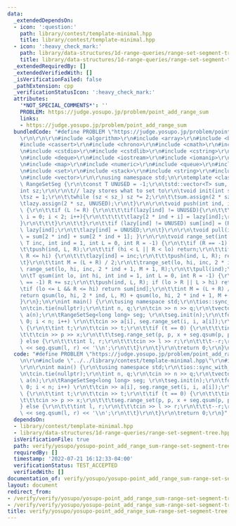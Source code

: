 ```yaml
---
data:
  _extendedDependsOn:
  - icon: ':question:'
    path: library/contest/template-minimal.hpp
    title: library/contest/template-minimal.hpp
  - icon: ':heavy_check_mark:'
    path: library/data-structures/1d-range-queries/range-set-segment-tree.hpp
    title: library/data-structures/1d-range-queries/range-set-segment-tree.hpp
  _extendedRequiredBy: []
  _extendedVerifiedWith: []
  _isVerificationFailed: false
  _pathExtension: cpp
  _verificationStatusIcon: ':heavy_check_mark:'
  attributes:
    '*NOT_SPECIAL_COMMENTS*': ''
    PROBLEM: https://judge.yosupo.jp/problem/point_add_range_sum
    links:
    - https://judge.yosupo.jp/problem/point_add_range_sum
  bundledCode: "#define PROBLEM \"https://judge.yosupo.jp/problem/point_add_range_sum\"\
    \r\n\r\n\r\n#include <algorithm>\r\n#include <array>\r\n#include <bitset>\r\n\
    #include <cassert>\r\n#include <chrono>\r\n#include <cmath>\r\n#include <complex>\r\
    \n#include <cstdio>\r\n#include <cstdlib>\r\n#include <cstring>\r\n#include <ctime>\r\
    \n#include <deque>\r\n#include <iostream>\r\n#include <iomanip>\r\n#include <list>\r\
    \n#include <map>\r\n#include <numeric>\r\n#include <queue>\r\n#include <random>\r\
    \n#include <set>\r\n#include <stack>\r\n#include <string>\r\n#include <unordered_map>\r\
    \n#include <vector>\r\n\r\nusing namespace std;\n\r\ntemplate <class T> struct\
    \ RangeSetSeg {\r\n\tconst T UNUSED = -1;\r\n\tstd::vector<T> sum, lazy;\r\n\t\
    int sz;\r\n\r\n\t// lazy stores what to set to\r\n\tvoid init(int sz_) {\r\n\t\
    \tsz = 1;\r\n\t\twhile (sz < sz_) sz *= 2;\r\n\t\tsum.assign(2 * sz, 0);\r\n\t\
    \tlazy.assign(2 * sz, UNUSED);\r\n\t}\r\n\r\n\tvoid push(int ind, int L, int R)\
    \ {\r\n\t\tif (L != R) {\r\n\t\t\tif(lazy[ind] != UNUSED){\r\n\t\t\t\tfor(int\
    \ i = 0; i < 2; i++){\r\n\t\t\t\t\tlazy[2 * ind + i] = lazy[ind];\r\n\t\t\t\t\
    }\r\n\t\t\t}\r\n\t\t}\r\n\t\tif (lazy[ind] != UNUSED) sum[ind] = (R - L + 1) *\
    \ lazy[ind];\r\n\t\tlazy[ind] = UNUSED;\r\n\t}\r\n\r\n\tvoid pull(int ind) { sum[ind]\
    \ = sum[2 * ind] + sum[2 * ind + 1]; }\r\n\r\n\tvoid range_set(int lo, int hi,\
    \ T inc, int ind = 1, int L = 0, int R = -1) {\r\n\t\tif (R == -1) R += sz;\r\n\
    \t\tpush(ind, L, R);\r\n\t\tif (hi < L || R < lo) return;\r\n\t\tif (lo <= L &&\
    \ R <= hi) {\r\n\t\t\tlazy[ind] = inc;\r\n\t\t\tpush(ind, L, R); return;\r\n\t\
    \t}\r\n\t\tint M = (L + R) / 2;\r\n\t\trange_set(lo, hi, inc, 2 * ind, L, M);\
    \ range_set(lo, hi, inc, 2 * ind + 1, M + 1, R);\r\n\t\tpull(ind);\r\n\t}\r\n\r\
    \n\tT qsum(int lo, int hi, int ind = 1, int L = 0, int R = -1) {\r\n\t\tif (R\
    \ == -1) R += sz;\r\n\t\tpush(ind, L, R); if (lo > R || L > hi) return 0;\r\n\t\
    \tif (lo <= L && R <= hi) return sum[ind];\r\n\t\tint M = (L + R) / 2;\r\n\t\t\
    return qsum(lo, hi, 2 * ind, L, M) + qsum(lo, hi, 2 * ind + 1, M + 1, R);\r\n\t\
    }\r\n};\n\r\nint main() {\r\n\tusing namespace std;\r\n\tios::sync_with_stdio(false);\r\
    \n\tcin.tie(nullptr);\r\n\tint n, q;\r\n\tcin >> n >> q;\r\n\tvector<long long>\
    \ a(n);\r\n\tRangeSetSeg<long long> seg; \r\n\tseg.init(n);\r\n\tfor (int i =\
    \ 0; i < n; i++) \r\n\t\tcin >> a[i], seg.range_set(i, i, a[i]);\r\n\twhile (q--)\
    \ {\r\n\t\tint t;\r\n\t\tcin >> t;\r\n\t\tif (t == 0) {\r\n\t\t\tint p, x;\r\n\
    \t\t\tcin >> p >> x;\r\n\t\t\tseg.range_set(p, p, x + seg.qsum(p, p));\r\n\t\t\
    } else {\r\n\t\t\tint l, r;\r\n\t\t\tcin >> l >> r;\r\n\t\t\t--r;\r\n\t\t\tcout\
    \ << seg.qsum(l, r) << '\\n';\r\n\t\t}\r\n\t}\r\n\treturn 0;\r\n}\n"
  code: "#define PROBLEM \"https://judge.yosupo.jp/problem/point_add_range_sum\"\r\
    \n\r\n#include \"../../library/contest/template-minimal.hpp\"\r\n#include \"../../library/data-structures/1d-range-queries/range-set-segment-tree.hpp\"\
    \r\n\r\nint main() {\r\n\tusing namespace std;\r\n\tios::sync_with_stdio(false);\r\
    \n\tcin.tie(nullptr);\r\n\tint n, q;\r\n\tcin >> n >> q;\r\n\tvector<long long>\
    \ a(n);\r\n\tRangeSetSeg<long long> seg; \r\n\tseg.init(n);\r\n\tfor (int i =\
    \ 0; i < n; i++) \r\n\t\tcin >> a[i], seg.range_set(i, i, a[i]);\r\n\twhile (q--)\
    \ {\r\n\t\tint t;\r\n\t\tcin >> t;\r\n\t\tif (t == 0) {\r\n\t\t\tint p, x;\r\n\
    \t\t\tcin >> p >> x;\r\n\t\t\tseg.range_set(p, p, x + seg.qsum(p, p));\r\n\t\t\
    } else {\r\n\t\t\tint l, r;\r\n\t\t\tcin >> l >> r;\r\n\t\t\t--r;\r\n\t\t\tcout\
    \ << seg.qsum(l, r) << '\\n';\r\n\t\t}\r\n\t}\r\n\treturn 0;\r\n}"
  dependsOn:
  - library/contest/template-minimal.hpp
  - library/data-structures/1d-range-queries/range-set-segment-tree.hpp
  isVerificationFile: true
  path: verify/yosupo/yosupo-point_add_range_sum-range-set-segment-tree.test.cpp
  requiredBy: []
  timestamp: '2022-07-21 16:12:33-04:00'
  verificationStatus: TEST_ACCEPTED
  verifiedWith: []
documentation_of: verify/yosupo/yosupo-point_add_range_sum-range-set-segment-tree.test.cpp
layout: document
redirect_from:
- /verify/verify/yosupo/yosupo-point_add_range_sum-range-set-segment-tree.test.cpp
- /verify/verify/yosupo/yosupo-point_add_range_sum-range-set-segment-tree.test.cpp.html
title: verify/yosupo/yosupo-point_add_range_sum-range-set-segment-tree.test.cpp
---
```

